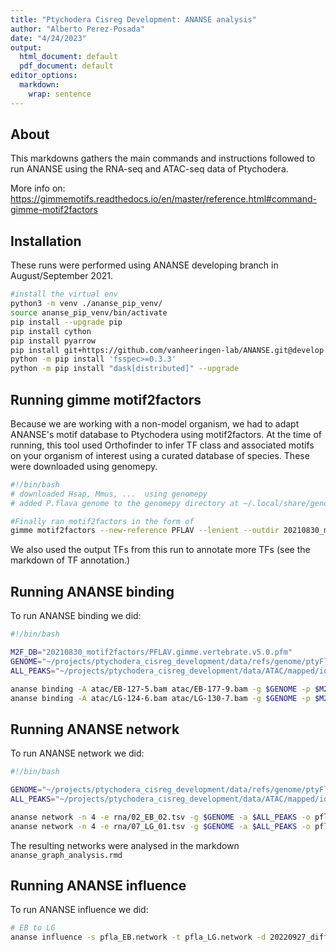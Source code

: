 ```yaml
---
title: "Ptychodera Cisreg Development: ANANSE analysis"
author: "Alberto Perez-Posada"
date: "4/24/2023"
output:
  html_document: default
  pdf_document: default
editor_options: 
  markdown: 
    wrap: sentence
---
```


## About

This markdowns gathers the main commands and instructions followed to run ANANSE using the RNA-seq and ATAC-seq data of Ptychodera.

More info on: https://gimmemotifs.readthedocs.io/en/master/reference.html#command-gimme-motif2factors

## Installation

These runs were performed using ANANSE developing branch in August/September 2021.

```sh
#install the virtual env
python3 -m venv ./ananse_pip_venv/
source ananse_pip_venv/bin/activate
pip install --upgrade pip
pip install cython
pip install pyarrow
pip install git+https://github.com/vanheeringen-lab/ANANSE.git@develop
python -m pip install 'fsspec>=0.3.3'
python -m pip install "dask[distributed]" --upgrade
```

## Running gimme motif2factors

Because we are working with a non-model organism, we had to adapt ANANSE's motif database to Ptychodera using motif2factors. At the time of running, this tool used Orthofinder to infer TF class and associated motifs on your organism of interest using a curated database of species. These were downloaded using genomepy.

```sh
#!/bin/bash
# downloaded Hsap, Mmus, ...  using genomepy
# added P.flava genome to the genomepy directory at ~/.local/share/genomes/PFLAV/ using a compliant format

#Finally ran motif2factors in the form of
gimme motif2factors --new-reference PFLAV --lenient --outdir 20210830_motif2factors
```

We also used the output TFs from this run to annotate more TFs (see the markdown of TF annotation.)

## Running ANANSE binding

To run ANANSE binding we did:

```sh
#!/bin/bash

M2F_DB="20210830_motif2factors/PFLAV.gimme.vertebrate.v5.0.pfm"
GENOME="~/projects/ptychodera_cisreg_development/data/refs/genome/ptyFlav3.fa"
ALL_PEAKS="~/projects/ptychodera_cisreg_development/data/ATAC/mapped/idr/pfla_all_peaks.bed"

ananse binding -A atac/EB-127-5.bam atac/EB-177-9.bam -g $GENOME -p $M2F_DB -o EB_binding -r $ALL_PEAKS -n 12
ananse binding -A atac/LG-124-6.bam atac/LG-130-7.bam -g $GENOME -p $M2F_DB -o EB_binding -r $ALL_PEAKS -n 12
```

## Running ANANSE network

To run ANANSE network we did:

```sh
#!/bin/bash

GENOME="~/projects/ptychodera_cisreg_development/data/refs/genome/ptyFlav3.fa"
ALL_PEAKS="~/projects/ptychodera_cisreg_development/data/ATAC/mapped/idr/pfla_all_peaks.bed"

ananse network -n 4 -e rna/02_EB_02.tsv -g $GENOME -a $ALL_PEAKS -o pfla_EB.network pfla_EB_binding/binding.h5
ananse network -n 4 -e rna/07_LG_01.tsv -g $GENOME -a $ALL_PEAKS -o pfla_LG.network pfla_LG_binding/binding.h5
```

The resulting networks were analysed in the markdown `ananse_graph_analysis.rmd`

## Running ANANSE influence

To run ANANSE influence we did:

```sh
# EB to LG
ananse influence -s pfla_EB.network -t pfla_LG.network -d 20220927_diff_RNA_EG_over_EB.tsv -o EG_EB_influence.txt -n 8 
```

